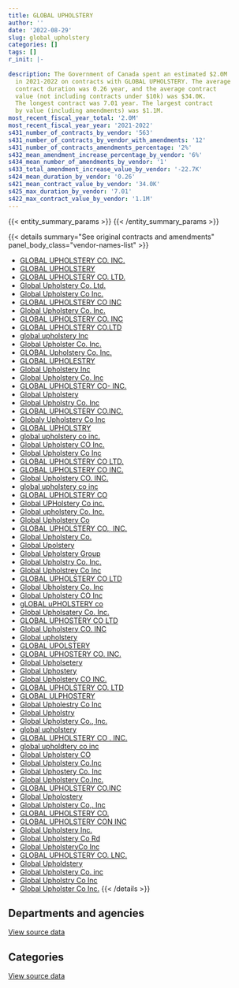 ```yaml
---
title: GLOBAL UPHOLSTERY
author: ''
date: '2022-08-29'
slug: global_upholstery
categories: []
tags: []
r_init: |-
  
description: The Government of Canada spent an estimated $2.0M
  in 2021-2022 on contracts with GLOBAL UPHOLSTERY. The average
  contract duration was 0.26 year, and the average contract
  value (not including contracts under $10k) was $34.0K.
  The longest contract was 7.01 year. The largest contract
  by value (including amendments) was $1.1M.
most_recent_fiscal_year_total: '2.0M'
most_recent_fiscal_year_year: '2021-2022'
s431_number_of_contracts_by_vendor: '563'
s431_number_of_contracts_by_vendor_with_amendments: '12'
s431_number_of_contracts_amendments_percentage: '2%'
s432_mean_amendment_increase_percentage_by_vendor: '6%'
s434_mean_number_of_amendments_by_vendor: '1'
s433_total_amendment_increase_value_by_vendor: '-22.7K'
s424_mean_duration_by_vendor: '0.26'
s421_mean_contract_value_by_vendor: '34.0K'
s425_max_duration_by_vendor: '7.01'
s422_max_contract_value_by_vendor: '1.1M'
---
```


<script src="/rmarkdown-libs/htmlwidgets/htmlwidgets.js"></script>
<link href="/rmarkdown-libs/datatables-css/datatables-crosstalk.css" rel="stylesheet" />
<script src="/rmarkdown-libs/datatables-binding/datatables.js"></script>
<script src="/rmarkdown-libs/jquery/jquery-3.6.0.min.js"></script>
<link href="/rmarkdown-libs/dt-core-bootstrap/css/dataTables.bootstrap.min.css" rel="stylesheet" />
<link href="/rmarkdown-libs/dt-core-bootstrap/css/dataTables.bootstrap.extra.css" rel="stylesheet" />
<script src="/rmarkdown-libs/dt-core-bootstrap/js/jquery.dataTables.min.js"></script>
<script src="/rmarkdown-libs/dt-core-bootstrap/js/dataTables.bootstrap.min.js"></script>
<link href="/rmarkdown-libs/crosstalk/css/crosstalk.min.css" rel="stylesheet" />
<script src="/rmarkdown-libs/crosstalk/js/crosstalk.min.js"></script>
<script src="/rmarkdown-libs/htmlwidgets/htmlwidgets.js"></script>
<link href="/rmarkdown-libs/datatables-css/datatables-crosstalk.css" rel="stylesheet" />
<script src="/rmarkdown-libs/datatables-binding/datatables.js"></script>
<script src="/rmarkdown-libs/jquery/jquery-3.6.0.min.js"></script>
<link href="/rmarkdown-libs/dt-core-bootstrap/css/dataTables.bootstrap.min.css" rel="stylesheet" />
<link href="/rmarkdown-libs/dt-core-bootstrap/css/dataTables.bootstrap.extra.css" rel="stylesheet" />
<script src="/rmarkdown-libs/dt-core-bootstrap/js/jquery.dataTables.min.js"></script>
<script src="/rmarkdown-libs/dt-core-bootstrap/js/dataTables.bootstrap.min.js"></script>
<link href="/rmarkdown-libs/crosstalk/css/crosstalk.min.css" rel="stylesheet" />
<script src="/rmarkdown-libs/crosstalk/js/crosstalk.min.js"></script>

{{< entity_summary_params >}}
{{< /entity_summary_params >}}

{{< details summary="See original contracts and amendments" panel_body_class="vendor-names-list" >}}
- [GLOBAL UPHOLSTERY CO. INC.](https://search.open.canada.ca/en/ct/?sort=contract_value_f%20desc&page=1&search_text=%22GLOBAL%20UPHOLSTERY%20CO.%20INC.%22)
- [GLOBAL UPHOLSTERY](https://search.open.canada.ca/en/ct/?sort=contract_value_f%20desc&page=1&search_text=%22GLOBAL%20UPHOLSTERY%22)
- [GLOBAL UPHOLSTERY CO. LTD.](https://search.open.canada.ca/en/ct/?sort=contract_value_f%20desc&page=1&search_text=%22GLOBAL%20UPHOLSTERY%20CO.%20LTD.%22)
- [Global Upholstery Co. Ltd.](https://search.open.canada.ca/en/ct/?sort=contract_value_f%20desc&page=1&search_text=%22Global%20Upholstery%20Co.%20Ltd.%22)
- [Global Upholstery Co Inc.](https://search.open.canada.ca/en/ct/?sort=contract_value_f%20desc&page=1&search_text=%22Global%20Upholstery%20Co%20Inc.%22)
- [GLOBAL UPHOLSTERY CO INC](https://search.open.canada.ca/en/ct/?sort=contract_value_f%20desc&page=1&search_text=%22GLOBAL%20UPHOLSTERY%20CO%20INC%22)
- [Global Upholstery Co. Inc.](https://search.open.canada.ca/en/ct/?sort=contract_value_f%20desc&page=1&search_text=%22Global%20Upholstery%20Co.%20Inc.%22)
- [GLOBAL UPHOLSTERY CO. INC](https://search.open.canada.ca/en/ct/?sort=contract_value_f%20desc&page=1&search_text=%22GLOBAL%20UPHOLSTERY%20CO.%20INC%22)
- [GLOBAL UPHOLSTERY CO.LTD](https://search.open.canada.ca/en/ct/?sort=contract_value_f%20desc&page=1&search_text=%22GLOBAL%20UPHOLSTERY%20CO.LTD%22)
- [global upholstery Inc](https://search.open.canada.ca/en/ct/?sort=contract_value_f%20desc&page=1&search_text=%22global%20upholstery%20Inc%22)
- [Global Upholster Co. Inc.](https://search.open.canada.ca/en/ct/?sort=contract_value_f%20desc&page=1&search_text=%22Global%20Upholster%20Co.%20Inc.%22)
- [GLOBAL Upholstery Co. Inc.](https://search.open.canada.ca/en/ct/?sort=contract_value_f%20desc&page=1&search_text=%22GLOBAL%20Upholstery%20Co.%20Inc.%22)
- [GLOBAL UPHOLESTRY](https://search.open.canada.ca/en/ct/?sort=contract_value_f%20desc&page=1&search_text=%22GLOBAL%20UPHOLESTRY%22)
- [Global Upholstery Inc](https://search.open.canada.ca/en/ct/?sort=contract_value_f%20desc&page=1&search_text=%22Global%20Upholstery%20Inc%22)
- [Global Upholstery Co. Inc](https://search.open.canada.ca/en/ct/?sort=contract_value_f%20desc&page=1&search_text=%22Global%20Upholstery%20Co.%20Inc%22)
- [GLOBAL UPHOLSTERY CO- INC.](https://search.open.canada.ca/en/ct/?sort=contract_value_f%20desc&page=1&search_text=%22GLOBAL%20UPHOLSTERY%20CO-%20INC.%22)
- [Global Upholstery](https://search.open.canada.ca/en/ct/?sort=contract_value_f%20desc&page=1&search_text=%22Global%20Upholstery%22)
- [Global Upholstry Co. Inc](https://search.open.canada.ca/en/ct/?sort=contract_value_f%20desc&page=1&search_text=%22Global%20Upholstry%20Co.%20Inc%22)
- [GLOBAL UPHOLSTERY CO.INC.](https://search.open.canada.ca/en/ct/?sort=contract_value_f%20desc&page=1&search_text=%22GLOBAL%20UPHOLSTERY%20CO.INC.%22)
- [Globaly Upholstery Co Inc](https://search.open.canada.ca/en/ct/?sort=contract_value_f%20desc&page=1&search_text=%22Globaly%20Upholstery%20Co%20Inc%22)
- [GLOBAL UPHOLSTRY](https://search.open.canada.ca/en/ct/?sort=contract_value_f%20desc&page=1&search_text=%22GLOBAL%20UPHOLSTRY%22)
- [global upholstery co inc.](https://search.open.canada.ca/en/ct/?sort=contract_value_f%20desc&page=1&search_text=%22global%20upholstery%20co%20inc.%22)
- [Global Upholstery CO Inc.](https://search.open.canada.ca/en/ct/?sort=contract_value_f%20desc&page=1&search_text=%22Global%20Upholstery%20CO%20Inc.%22)
- [Global Upholstery Co Inc](https://search.open.canada.ca/en/ct/?sort=contract_value_f%20desc&page=1&search_text=%22Global%20Upholstery%20Co%20Inc%22)
- [GLOBAL UPHOLSTERY CO LTD.](https://search.open.canada.ca/en/ct/?sort=contract_value_f%20desc&page=1&search_text=%22GLOBAL%20UPHOLSTERY%20CO%20LTD.%22)
- [GLOBAL UPHOLSTERY CO INC.](https://search.open.canada.ca/en/ct/?sort=contract_value_f%20desc&page=1&search_text=%22GLOBAL%20UPHOLSTERY%20CO%20INC.%22)
- [Global Upholstery CO. INC.](https://search.open.canada.ca/en/ct/?sort=contract_value_f%20desc&page=1&search_text=%22Global%20Upholstery%20CO.%20INC.%22)
- [global upholstery co inc](https://search.open.canada.ca/en/ct/?sort=contract_value_f%20desc&page=1&search_text=%22global%20upholstery%20co%20inc%22)
- [GLOBAL UPHOLSTERY CO](https://search.open.canada.ca/en/ct/?sort=contract_value_f%20desc&page=1&search_text=%22GLOBAL%20UPHOLSTERY%20CO%22)
- [Global UPHolstery Co inc.](https://search.open.canada.ca/en/ct/?sort=contract_value_f%20desc&page=1&search_text=%22Global%20UPHolstery%20Co%20inc.%22)
- [Global upholstery Co. Inc.](https://search.open.canada.ca/en/ct/?sort=contract_value_f%20desc&page=1&search_text=%22Global%20upholstery%20Co.%20Inc.%22)
- [Global Upholstery Co](https://search.open.canada.ca/en/ct/?sort=contract_value_f%20desc&page=1&search_text=%22Global%20Upholstery%20Co%22)
- [GLOBAL UPHOLSTERY CO., INC.](https://search.open.canada.ca/en/ct/?sort=contract_value_f%20desc&page=1&search_text=%22GLOBAL%20UPHOLSTERY%20CO.%2c%20INC.%22)
- [Global Upholstery Co.](https://search.open.canada.ca/en/ct/?sort=contract_value_f%20desc&page=1&search_text=%22Global%20Upholstery%20Co.%22)
- [Global Upolstery](https://search.open.canada.ca/en/ct/?sort=contract_value_f%20desc&page=1&search_text=%22Global%20Upolstery%22)
- [Global Upholstery Group](https://search.open.canada.ca/en/ct/?sort=contract_value_f%20desc&page=1&search_text=%22Global%20Upholstery%20Group%22)
- [Global Upholstry Co. Inc.](https://search.open.canada.ca/en/ct/?sort=contract_value_f%20desc&page=1&search_text=%22Global%20Upholstry%20Co.%20Inc.%22)
- [Global Upholstrey Co Inc](https://search.open.canada.ca/en/ct/?sort=contract_value_f%20desc&page=1&search_text=%22Global%20Upholstrey%20Co%20Inc%22)
- [GLOBAL UPHOLSTERY CO LTD](https://search.open.canada.ca/en/ct/?sort=contract_value_f%20desc&page=1&search_text=%22GLOBAL%20UPHOLSTERY%20CO%20LTD%22)
- [Global Ubholstery Co. Inc](https://search.open.canada.ca/en/ct/?sort=contract_value_f%20desc&page=1&search_text=%22Global%20Ubholstery%20Co.%20Inc%22)
- [Global Upholstery CO Inc](https://search.open.canada.ca/en/ct/?sort=contract_value_f%20desc&page=1&search_text=%22Global%20Upholstery%20CO%20Inc%22)
- [gLOBAL uPHOLSTERY co](https://search.open.canada.ca/en/ct/?sort=contract_value_f%20desc&page=1&search_text=%22gLOBAL%20uPHOLSTERY%20co%22)
- [Global Upholsatery Co. Inc.](https://search.open.canada.ca/en/ct/?sort=contract_value_f%20desc&page=1&search_text=%22Global%20Upholsatery%20Co.%20Inc.%22)
- [GLOBAL UPHOSTERY CO LTD](https://search.open.canada.ca/en/ct/?sort=contract_value_f%20desc&page=1&search_text=%22GLOBAL%20UPHOSTERY%20CO%20LTD%22)
- [Global Upholstery CO. INC](https://search.open.canada.ca/en/ct/?sort=contract_value_f%20desc&page=1&search_text=%22Global%20Upholstery%20CO.%20INC%22)
- [Global upholstery](https://search.open.canada.ca/en/ct/?sort=contract_value_f%20desc&page=1&search_text=%22Global%20upholstery%22)
- [GLOBAL UPOLSTERY](https://search.open.canada.ca/en/ct/?sort=contract_value_f%20desc&page=1&search_text=%22GLOBAL%20UPOLSTERY%22)
- [GLOBAL UPHOSTERY CO. INC.](https://search.open.canada.ca/en/ct/?sort=contract_value_f%20desc&page=1&search_text=%22GLOBAL%20UPHOSTERY%20CO.%20INC.%22)
- [Global Upholsetery](https://search.open.canada.ca/en/ct/?sort=contract_value_f%20desc&page=1&search_text=%22Global%20Upholsetery%22)
- [Global Uphostery](https://search.open.canada.ca/en/ct/?sort=contract_value_f%20desc&page=1&search_text=%22Global%20Uphostery%22)
- [Global Upholstery CO INC.](https://search.open.canada.ca/en/ct/?sort=contract_value_f%20desc&page=1&search_text=%22Global%20Upholstery%20CO%20INC.%22)
- [GLOBAL UPHOLSTERY CO. LTD](https://search.open.canada.ca/en/ct/?sort=contract_value_f%20desc&page=1&search_text=%22GLOBAL%20UPHOLSTERY%20CO.%20LTD%22)
- [GLOBAL ULPHOSTERY](https://search.open.canada.ca/en/ct/?sort=contract_value_f%20desc&page=1&search_text=%22GLOBAL%20ULPHOSTERY%22)
- [Global Upholestry Co Inc](https://search.open.canada.ca/en/ct/?sort=contract_value_f%20desc&page=1&search_text=%22Global%20Upholestry%20Co%20Inc%22)
- [Global Upholstry](https://search.open.canada.ca/en/ct/?sort=contract_value_f%20desc&page=1&search_text=%22Global%20Upholstry%22)
- [Global Upholstery Co., Inc.](https://search.open.canada.ca/en/ct/?sort=contract_value_f%20desc&page=1&search_text=%22Global%20Upholstery%20Co.%2c%20Inc.%22)
- [global upholstery](https://search.open.canada.ca/en/ct/?sort=contract_value_f%20desc&page=1&search_text=%22global%20upholstery%22)
- [GLOBAL UPHOLSTERY CO . INC.](https://search.open.canada.ca/en/ct/?sort=contract_value_f%20desc&page=1&search_text=%22GLOBAL%20UPHOLSTERY%20CO%20.%20INC.%22)
- [global upholdtery co inc](https://search.open.canada.ca/en/ct/?sort=contract_value_f%20desc&page=1&search_text=%22global%20upholdtery%20co%20inc%22)
- [Global Upholstery CO](https://search.open.canada.ca/en/ct/?sort=contract_value_f%20desc&page=1&search_text=%22Global%20Upholstery%20CO%22)
- [Global Upholstery Co.Inc](https://search.open.canada.ca/en/ct/?sort=contract_value_f%20desc&page=1&search_text=%22Global%20Upholstery%20Co.Inc%22)
- [Global Uphostery Co. Inc](https://search.open.canada.ca/en/ct/?sort=contract_value_f%20desc&page=1&search_text=%22Global%20Uphostery%20Co.%20Inc%22)
- [Global Upholstery Co.Inc.](https://search.open.canada.ca/en/ct/?sort=contract_value_f%20desc&page=1&search_text=%22Global%20Upholstery%20Co.Inc.%22)
- [GLOBAL UPHOLSTERY CO.INC](https://search.open.canada.ca/en/ct/?sort=contract_value_f%20desc&page=1&search_text=%22GLOBAL%20UPHOLSTERY%20CO.INC%22)
- [Global Upholostery](https://search.open.canada.ca/en/ct/?sort=contract_value_f%20desc&page=1&search_text=%22Global%20Upholostery%22)
- [Global Upholstery Co,. Inc](https://search.open.canada.ca/en/ct/?sort=contract_value_f%20desc&page=1&search_text=%22Global%20Upholstery%20Co%2c.%20Inc%22)
- [GLOBAL UPHOLSTERY CO.](https://search.open.canada.ca/en/ct/?sort=contract_value_f%20desc&page=1&search_text=%22GLOBAL%20UPHOLSTERY%20CO.%22)
- [GLOBAL UPHOLSTERY CON INC](https://search.open.canada.ca/en/ct/?sort=contract_value_f%20desc&page=1&search_text=%22GLOBAL%20UPHOLSTERY%20CON%20INC%22)
- [Global Upholstery Inc.](https://search.open.canada.ca/en/ct/?sort=contract_value_f%20desc&page=1&search_text=%22Global%20Upholstery%20Inc.%22)
- [Global Upholstery Co Rd](https://search.open.canada.ca/en/ct/?sort=contract_value_f%20desc&page=1&search_text=%22Global%20Upholstery%20Co%20Rd%22)
- [Global UpholsteryCo Inc](https://search.open.canada.ca/en/ct/?sort=contract_value_f%20desc&page=1&search_text=%22Global%20UpholsteryCo%20Inc%22)
- [GLOBAL UPHOLSTERY CO. LNC.](https://search.open.canada.ca/en/ct/?sort=contract_value_f%20desc&page=1&search_text=%22GLOBAL%20UPHOLSTERY%20CO.%20LNC.%22)
- [Global Upholdstery](https://search.open.canada.ca/en/ct/?sort=contract_value_f%20desc&page=1&search_text=%22Global%20Upholdstery%22)
- [Global Upholstery Co. inc](https://search.open.canada.ca/en/ct/?sort=contract_value_f%20desc&page=1&search_text=%22Global%20Upholstery%20Co.%20inc%22)
- [Global Upholstry Co Inc](https://search.open.canada.ca/en/ct/?sort=contract_value_f%20desc&page=1&search_text=%22Global%20Upholstry%20Co%20Inc%22)
- [Global Upholster Co Inc.](https://search.open.canada.ca/en/ct/?sort=contract_value_f%20desc&page=1&search_text=%22Global%20Upholster%20Co%20Inc.%22)
{{< /details >}}

## Departments and agencies

<div id="htmlwidget-1" style="width:100%;height:auto;" class="datatables html-widget"></div>
<script type="application/json" data-for="htmlwidget-1">{"x":{"style":"bootstrap","filter":"none","vertical":false,"data":[["<a href=\"/departments/aafc-aac/\">Agriculture and Agri-Food Canada<\/a>","<a href=\"/departments/aandc-aadnc/\">Crown-Indigenous Relations and Northern Affairs Canada<\/a>","<a href=\"/departments/acoa-apeca/\">Atlantic Canada Opportunities Agency<\/a>","<a href=\"/departments/cas-satj/\">Courts Administration Service<\/a>","<a href=\"/departments/cbsa-asfc/\">Canada Border Services Agency<\/a>","<a href=\"/departments/cfia-acia/\">Canadian Food Inspection Agency<\/a>","<a href=\"/departments/chrc-ccdp/\">Canadian Human Rights Commission<\/a>","<a href=\"/departments/cic/\">Immigration, Refugees and Citizenship Canada<\/a>","<a href=\"/departments/cnsc-ccsn/\">Canadian Nuclear Safety Commission<\/a>","<a href=\"/departments/cra-arc/\">Canada Revenue Agency<\/a>","<a href=\"/departments/csc-scc/\">Correctional Service of Canada<\/a>","<a href=\"/departments/csps-efpc/\">Canada School of Public Service<\/a>","<a href=\"/departments/dfatd-maecd/\">Global Affairs Canada<\/a>","<a href=\"/departments/dfo-mpo/\">Fisheries and Oceans Canada<\/a>","<a href=\"/departments/dnd-mdn/\">National Defence<\/a>","<a href=\"/departments/ec/\">Environment and Climate Change Canada<\/a>","<a href=\"/departments/elections/\">Elections Canada<\/a>","<a href=\"/departments/esdc-edsc/\">Employment and Social Development Canada<\/a>","<a href=\"/departments/hc-sc/\">Health Canada<\/a>","<a href=\"/departments/ic/\">Innovation, Science and Economic Development Canada<\/a>","<a href=\"/departments/irb-cisr/\">Immigration and Refugee Board of Canada<\/a>","<a href=\"/departments/isc-sac/\">Indigenous Services Canada<\/a>","<a href=\"/departments/jus/\">Department of Justice Canada<\/a>","<a href=\"/departments/nrc-cnrc/\">National Research Council Canada<\/a>","<a href=\"/departments/nrcan-rncan/\">Natural Resources Canada<\/a>","<a href=\"/departments/nserc-crsng/\">Natural Sciences and Engineering Research Council of Canada<\/a>","<a href=\"/departments/ocol-clo/\">Office of the Commissioner of Official Languages<\/a>","<a href=\"/departments/osgg-bsgg/\">Office of the Secretary to the Governor General<\/a>","<a href=\"/departments/pbc-clcc/\">Parole Board of Canada<\/a>","<a href=\"/departments/pc/\">Parks Canada<\/a>","<a href=\"/departments/pch/\">Canadian Heritage<\/a>","<a href=\"/departments/pco-bcp/\">Privy Council Office<\/a>","<a href=\"/departments/phac-aspc/\">Public Health Agency of Canada<\/a>","<a href=\"/departments/ppsc-sppc/\">Public Prosecution Service of Canada<\/a>","<a href=\"/departments/ps-sp/\">Public Safety Canada<\/a>","<a href=\"/departments/pwgsc-tpsgc/\">Public Services and Procurement Canada<\/a>","<a href=\"/departments/rcmp-grc/\">Royal Canadian Mounted Police<\/a>","<a href=\"/departments/ssc-spc/\">Shared Services Canada<\/a>","<a href=\"/departments/sshrc-crsh/\">Social Sciences and Humanities Research Council of Canada<\/a>","<a href=\"/departments/statcan/\">Statistics Canada<\/a>","<a href=\"/departments/tbs-sct/\">Treasury Board of Canada Secretariat<\/a>","<a href=\"/departments/tc/\">Transport Canada<\/a>","<a href=\"/departments/vrab-tacra/\">Veterans Review and Appeal Board<\/a>"],[242545.02,24824.1,null,12951.5,122129.66,10443.69,48773.62,67152.52,null,13982.79,null,23218.22,70628.09,12001.08,1223780.53,33479.48,null,140839.7,30546.79,8913.44,null,24824.1,44121.39,null,20464.13,11625.99,null,null,23263.88,12404.83,null,null,11477.98,133975.45,2876.06,1306114.51,272102.36,null,null,null,null,45426.29,21116.91],[18525.73,null,41356.2,null,40293.38,null,null,44179.91,null,null,null,null,191941.62,142549.78,549975.46,39652.08,51942.73,339983.35,148577.76,null,290622.8,null,60835.65,null,4543.11,null,null,11322.6,null,63041.6,null,null,null,14755.37,37890.15,1589083.06,289059.11,16072,17836.19,43224.76,24998.71,226108.92,null],[null,null,11311.17,null,127331.29,null,null,28574.35,74539.37,null,null,null,113182.63,101541.08,1241076.31,null,null,301618.32,3387.04,null,null,null,null,null,11483.99,null,null,15393.41,null,47548.35,null,14825.21,null,10426.51,null,432481.69,246882.1,null,138515.13,null,null,23236.16,23526.7],[null,null,null,null,15993.3,null,null,null,null,null,39299.14,null,58045.99,30019.55,890404.11,null,null,173758.82,33775.11,null,42447.9,21512.24,22696.62,10405.27,null,null,35152.92,377.92,14178.68,14700.53,15370.65,14272.58,null,null,null,324190.04,202509.13,null,null,null,null,40389.81,null]],"container":"<table class=\"table table-striped table-hover row-border order-column display\">\n  <thead>\n    <tr>\n      <th>Department<\/th>\n      <th>2018-2019<\/th>\n      <th>2019-2020<\/th>\n      <th>2020-2021<\/th>\n      <th>2021-2022<\/th>\n    <\/tr>\n  <\/thead>\n<\/table>","options":{"order":[[4,"desc"]],"pageLength":10,"autoWidth":true,"columnDefs":[{"targets":1,"render":"function(data, type, row, meta) {\n    return type !== 'display' ? data : DTWidget.formatCurrency(data, \"$\", 2, 3, \",\", \".\", true, null);\n  }"},{"targets":2,"render":"function(data, type, row, meta) {\n    return type !== 'display' ? data : DTWidget.formatCurrency(data, \"$\", 2, 3, \",\", \".\", true, null);\n  }"},{"targets":3,"render":"function(data, type, row, meta) {\n    return type !== 'display' ? data : DTWidget.formatCurrency(data, \"$\", 2, 3, \",\", \".\", true, null);\n  }"},{"targets":4,"render":"function(data, type, row, meta) {\n    return type !== 'display' ? data : DTWidget.formatCurrency(data, \"$\", 2, 3, \",\", \".\", true, null);\n  }"},{"width":"16%","targets":[1,2,3,4]},{"className":"dt-right","targets":[1,2,3,4]}],"orderClasses":false}},"evals":["options.columnDefs.0.render","options.columnDefs.1.render","options.columnDefs.2.render","options.columnDefs.3.render"],"jsHooks":[]}</script>
<p class="text-right">
<a href="https://github.com/GoC-Spending/contracts-data/tree/main/data/out/vendors/global_upholstery/summary_by_fiscal_year_by_department.csv" class="source-data-link btn btn-link">View source data</a>
</p>

## Categories

<div id="htmlwidget-2" style="width:100%;height:auto;" class="datatables html-widget"></div>
<script type="application/json" data-for="htmlwidget-2">{"x":{"style":"bootstrap","filter":"none","vertical":false,"data":[["<a href=\"/categories/facilities_and_construction/\">Facilities and construction<\/a>","<a href=\"/categories/office_management/\">Office management<\/a>","<a href=\"/categories/defence/\">Defence<\/a>","<a href=\"/categories/information_technology/\">Information technology<\/a>","<a href=\"/categories/medical/\">Medical<\/a>","<a href=\"/categories/industrial_products_and_services/\">Industrial products and services<\/a>"],[92238.11,3515252.86,null,20821.85,null,387691.3],[90643.14,4028192.04,null,null,null,179536.86],[83386.58,2609571.26,11261.62,6913.28,null,255748.06],[149160.62,1777104.69,null,26363.23,13046.23,33825.55]],"container":"<table class=\"table table-striped table-hover row-border order-column display\">\n  <thead>\n    <tr>\n      <th>Category<\/th>\n      <th>2018-2019<\/th>\n      <th>2019-2020<\/th>\n      <th>2020-2021<\/th>\n      <th>2021-2022<\/th>\n    <\/tr>\n  <\/thead>\n<\/table>","options":{"order":[[4,"desc"]],"dom":"t","pageLength":30,"autoWidth":true,"columnDefs":[{"targets":1,"render":"function(data, type, row, meta) {\n    return type !== 'display' ? data : DTWidget.formatCurrency(data, \"$\", 2, 3, \",\", \".\", true, null);\n  }"},{"targets":2,"render":"function(data, type, row, meta) {\n    return type !== 'display' ? data : DTWidget.formatCurrency(data, \"$\", 2, 3, \",\", \".\", true, null);\n  }"},{"targets":3,"render":"function(data, type, row, meta) {\n    return type !== 'display' ? data : DTWidget.formatCurrency(data, \"$\", 2, 3, \",\", \".\", true, null);\n  }"},{"targets":4,"render":"function(data, type, row, meta) {\n    return type !== 'display' ? data : DTWidget.formatCurrency(data, \"$\", 2, 3, \",\", \".\", true, null);\n  }"},{"width":"16%","targets":[1,2,3,4]},{"className":"dt-right","targets":[1,2,3,4]}],"orderClasses":false,"lengthMenu":[10,25,30,50,100]}},"evals":["options.columnDefs.0.render","options.columnDefs.1.render","options.columnDefs.2.render","options.columnDefs.3.render"],"jsHooks":[]}</script>
<p class="text-right">
<a href="https://github.com/GoC-Spending/contracts-data/tree/main/data/out/vendors/global_upholstery/summary_by_fiscal_year_by_category.csv" class="source-data-link btn btn-link">View source data</a>
</p>
